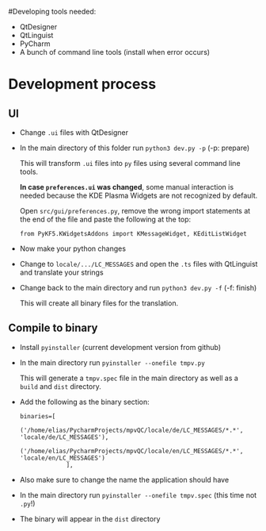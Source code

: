 #Developing tools needed:
* QtDesigner
* QtLinguist
* PyCharm
* A bunch of command line tools (install when error occurs)

# Development process

## UI
* Change `.ui` files with QtDesigner
* In the main directory of this folder run `python3 dev.py -p` (-p: prepare)
    
    This will transform `.ui` files into `py` files using several command line tools.
    
    **In case `preferences.ui` was changed**, 
    some manual interaction is needed 
    because the KDE Plasma Widgets are not recognized by default.
    
    Open `src/gui/preferences.py`, remove the wrong import statements at the end of the file
    and paste the following at the top: 
    
    `from PyKF5.KWidgetsAddons import KMessageWidget, KEditListWidget`
    
* Now make your python changes
* Change to `locale/.../LC_MESSAGES` and open the `.ts` files with QtLinguist and translate your strings

* Change back to the main directory and run `python3 dev.py -f` (-f: finish)
    
    This will create all binary files for the translation.
    
## Compile to binary

* Install `pyinstaller` (current development version from github)
* In the main directory run `pyinstaller --onefile tmpv.py`

    This will generate a `tmpv.spec` file in the main directory as well as a `build` and `dist` directory.
    
* Add the following as the binary section:

    ```text
    binaries=[
                    ('/home/elias/PycharmProjects/mpvQC/locale/de/LC_MESSAGES/*.*', 'locale/de/LC_MESSAGES'),
                    ('/home/elias/PycharmProjects/mpvQC/locale/en/LC_MESSAGES/*.*', 'locale/en/LC_MESSAGES')
                 ],
    ```

* Also make sure to change the name the application should have
* In the main directory run `pyinstaller --onefile tmpv.spec` (this time not `.py`!)
* The binary will appear in the `dist` directory 
